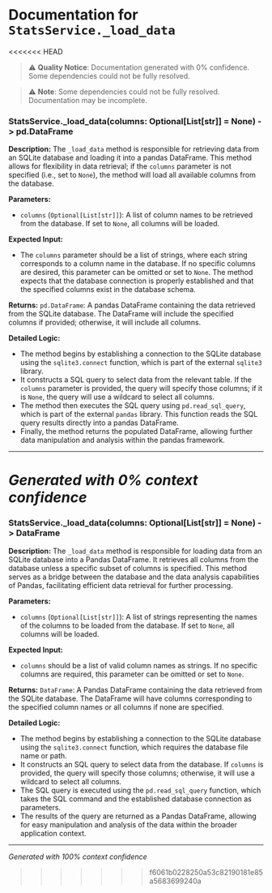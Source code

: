 # Documentation for `StatsService._load_data`

<<<<<<< HEAD
> ⚠️ **Quality Notice**: Documentation generated with 0% confidence. Some dependencies could not be fully resolved.


> ⚠️ **Note**: Some dependencies could not be fully resolved. Documentation may be incomplete.
### StatsService._load_data(columns: Optional[List[str]] = None) -> pd.DataFrame

**Description:**
The `_load_data` method is responsible for retrieving data from an SQLite database and loading it into a pandas DataFrame. This method allows for flexibility in data retrieval; if the `columns` parameter is not specified (i.e., set to `None`), the method will load all available columns from the database.

**Parameters:**
- `columns` (`Optional[List[str]]`): A list of column names to be retrieved from the database. If set to `None`, all columns will be loaded.

**Expected Input:**
- The `columns` parameter should be a list of strings, where each string corresponds to a column name in the database. If no specific columns are desired, this parameter can be omitted or set to `None`. The method expects that the database connection is properly established and that the specified columns exist in the database schema.

**Returns:**
`pd.DataFrame`: A pandas DataFrame containing the data retrieved from the SQLite database. The DataFrame will include the specified columns if provided; otherwise, it will include all columns.

**Detailed Logic:**
- The method begins by establishing a connection to the SQLite database using the `sqlite3.connect` function, which is part of the external `sqlite3` library.
- It constructs a SQL query to select data from the relevant table. If the `columns` parameter is provided, the query will specify those columns; if it is `None`, the query will use a wildcard to select all columns.
- The method then executes the SQL query using `pd.read_sql_query`, which is part of the external `pandas` library. This function reads the SQL query results directly into a pandas DataFrame.
- Finally, the method returns the populated DataFrame, allowing further data manipulation and analysis within the pandas framework.

---
*Generated with 0% context confidence*
=======
### StatsService._load_data(columns: Optional[List[str]] = None) -> DataFrame

**Description:**
The `_load_data` method is responsible for loading data from an SQLite database into a Pandas DataFrame. It retrieves all columns from the database unless a specific subset of columns is specified. This method serves as a bridge between the database and the data analysis capabilities of Pandas, facilitating efficient data retrieval for further processing.

**Parameters:**
- `columns` (`Optional[List[str]]`): A list of strings representing the names of the columns to be loaded from the database. If set to `None`, all columns will be loaded.

**Expected Input:**
- `columns` should be a list of valid column names as strings. If no specific columns are required, this parameter can be omitted or set to `None`.

**Returns:**
`DataFrame`: A Pandas DataFrame containing the data retrieved from the SQLite database. The DataFrame will have columns corresponding to the specified column names or all columns if none are specified.

**Detailed Logic:**
- The method begins by establishing a connection to the SQLite database using the `sqlite3.connect` function, which requires the database file name or path.
- It constructs an SQL query to select data from the database. If `columns` is provided, the query will specify those columns; otherwise, it will use a wildcard to select all columns.
- The SQL query is executed using the `pd.read_sql_query` function, which takes the SQL command and the established database connection as parameters.
- The results of the query are returned as a Pandas DataFrame, allowing for easy manipulation and analysis of the data within the broader application context.

---
*Generated with 100% context confidence*
>>>>>>> f6061b0228250a53c82190181e85a5683699240a
